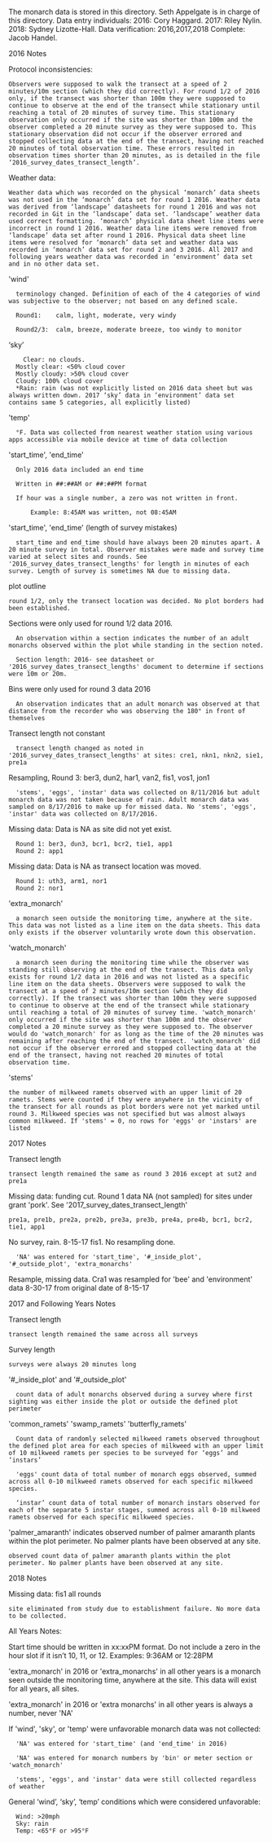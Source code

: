 The monarch data is stored in this directory. 
Seth Appelgate is in charge of this directory.
Data entry individuals: 2016: Cory Haggard. 2017: Riley Nylin. 2018: Sydney Lizotte-Hall.
Data verification: 2016,2017,2018 Complete: Jacob Handel.

2016 Notes

  Protocol inconsistencies: 
  
    Observers were supposed to walk the transect at a speed of 2 minutes/10m section (which they did correctly). For round 1/2 of 2016 only, if the transect was shorter than 100m they were supposed to continue to observe at the end of the transect while stationary until reaching a total of 20 minutes of survey time. This stationary observation only occurred if the site was shorter than 100m and the observer completed a 20 minute survey as they were supposed to. This stationary observation did not occur if the observer errored and stopped collecting data at the end of the transect, having not reached 20 minutes of total observation time. These errors resulted in observation times shorter than 20 minutes, as is detailed in the file ‘2016_survey_dates_transect_length’.

  Weather data: 
  
    Weather data which was recorded on the physical ‘monarch’ data sheets was not used in the ‘monarch’ data set for round 1 2016. Weather data was derived from ‘landscape’ datasheets for round 1 2016 and was not recorded in Git in the ‘landscape’ data set. ‘landscape’ weather data used correct formatting. ‘monarch’ physical data sheet line items were incorrect in round 1 2016. Weather data line items were removed from ‘landscape’ data set after round 1 2016. Physical data sheet line items were resolved for ‘monarch’ data set and weather data was recorded in ‘monarch’ data set for round 2 and 3 2016. All 2017 and following years weather data was recorded in ‘environment’ data set and in no other data set. 

  
  'wind'
  
      terminology changed. Definition of each of the 4 categories of wind was subjective to the observer; not based on any defined scale.
  
      Round1:    calm, light, moderate, very windy
    
      Round2/3:  calm, breeze, moderate breeze, too windy to monitor
    
  ‘sky’
  
    	Clear: no clouds. 
      Mostly clear: <50% cloud cover
      Mostly cloudy: >50% cloud cover
      Cloudy: 100% cloud cover
      *Rain: rain (was not explicitly listed on 2016 data sheet but was always written down. 2017 ‘sky’ data in ‘environment’ data set contains same 5 categories, all explicitly listed)

    
  'temp'
      
      °F. Data was collected from nearest weather station using various apps accessible via mobile device at time of data collection 
  
  'start_time', 'end_time'
  
      Only 2016 data included an end time
      
      Written in ##:##AM or ##:##PM format
    
      If hour was a single number, a zero was not written in front.
      
          Example: 8:45AM was written, not 08:45AM
  
  'start_time', 'end_time' (length of survey mistakes)
      
      start_time and end_time should have always been 20 minutes apart. A 20 minute survey in total. Observer mistakes were made and survey time varied at select sites and rounds. See '2016_survey_dates_transect_lengths' for length in minutes of each survey. Length of survey is sometimes NA due to missing data.

  plot outline 
    
    round 1/2, only the transect location was decided. No plot borders had been established.      
  
  Sections were only used for round 1/2 data 2016.
    
      An observation within a section indicates the number of an adult monarchs observed within the plot while standing in the section noted. 
      
      Section length: 2016- see datasheet or '2016_survey_dates_transect_lengths' document to determine if sections were 10m or 20m.

  Bins were only used for round 3 data 2016
      
      An observation indicates that an adult monarch was observed at that distance from the recorder who was observing the 180° in front of themselves
  
  Transect length not constant
      
      transect length changed as noted in '2016_survey_dates_transect_lengths' at sites: cre1, nkn1, nkn2, sie1, pre1a 
 
  Resampling, Round 3: ber3, dun2, har1, van2, fis1, vos1, jon1
  
      'stems', 'eggs', 'instar' data was collected on 8/11/2016 but adult monarch data was not taken because of rain. Adult monarch data was sampled on 8/17/2016 to make up for missed data. No 'stems', 'eggs', 'instar' data was collected on 8/17/2016.
  
   Missing data: Data is NA as site did not yet exist.  
   
      Round 1: ber3, dun3, bcr1, bcr2, tie1, app1
      Round 2: app1
   Missing data: Data is NA as transect location was moved.
      
      Round 1: uth3, arm1, nor1
      Round 2: nor1
   
  'extra_monarch' 
      
      a monarch seen outside the monitoring time, anywhere at the site. This data was not listed as a line item on the data sheets. This data only exists if the observer voluntarily wrote down this observation.
  
  'watch_monarch' 
      
      a monarch seen during the monitoring time while the observer was standing still observing at the end of the transect. This data only exists for round 1/2 data in 2016 and was not listed as a specific line item on the data sheets. Observers were supposed to walk the transect at a speed of 2 minutes/10m section (which they did correctly). If the transect was shorter than 100m they were supposed to continue to observe at the end of the transect while stationary until reaching a total of 20 minutes of survey time. 'watch_monarch' only occurred if the site was shorter than 100m and the observer completed a 20 minute survey as they were supposed to. The observer would do 'watch_monarch' for as long as the time of the 20 minutes was remaining after reaching the end of the transect. 'watch_monarch' did not occur if the observer errored and stopped collecting data at the end of the transect, having not reached 20 minutes of total observation time. 
  
  'stems' 
  
    the number of milkweed ramets observed with an upper limit of 20 ramets. Stems were counted if they were anywhere in the vicinity of the transect for all rounds as plot borders were not yet marked until round 3. Milkweed species was not specified but was almost always common milkweed. If 'stems' = 0, no rows for 'eggs' or 'instars' are listed

2017 Notes

  Transect length
    
    transect length remained the same as round 3 2016 except at sut2 and pre1a
  
  Missing data: funding cut. Round 1 data NA (not sampled) for sites under grant 'pork'. See '2017_survey_dates_transect_length'
   
    pre1a, pre1b, pre2a, pre2b, pre3a, pre3b, pre4a, pre4b, bcr1, bcr2, tie1, app1
  
  No survey, rain. 8-15-17 fis1. No resampling done.
      
      'NA' was entered for 'start_time', '#_inside_plot', '#_outside_plot', 'extra_monarchs'

  Resample, missing data. Cra1 was resampled for 'bee' and 'environment' data 8-30-17 from original date of 8-15-17      
  
  
2017 and Following Years Notes
  
  Transect length
  
    transect length remained the same across all surveys

  Survey length
  
    surveys were always 20 minutes long
    
  '#_inside_plot' and '#_outside_plot' 
      
      count data of adult monarchs observed during a survey where first sighting was either inside the plot or outside the defined plot perimeter
  
  'common_ramets' 'swamp_ramets' 'butterfly_ramets' 
  
      Count data of randomly selected milkweed ramets observed throughout the defined plot area for each species of milkweed with an upper limit of 10 milkweed ramets per species to be surveyed for ‘eggs’ and ‘instars’

      'eggs' count data of total number of monarch eggs observed, summed across all 0-10 milkweed ramets observed for each specific milkweed species.

      ‘instar’ count data of total number of monarch instars observed for each of the separate 5 instar stages, summed across all 0-10 milkweed ramets observed for each specific milkweed species.
  
  'palmer_amaranth' indicates observed number of palmer amaranth plants within the plot perimeter. No palmer plants have been observed at any site.
    
    observed count data of palmer amaranth plants within the plot perimeter. No palmer plants have been observed at any site.

2018 Notes  

  Missing data: fis1 all rounds
  
    site eliminated from study due to establishment failure. No more data to be collected.
  
All Years Notes:

  Start time should be written in xx:xxPM format. Do not include a zero in the hour slot if it isn’t 10, 11, or 12. Examples: 9:36AM or 12:28PM
  
  'extra_monarch' in 2016 or 'extra_monarchs' in all other years is a monarch seen outside the monitoring time, anywhere at the site. This data will exist for all years, all sites.
  
  'extra_monarch' in 2016 or 'extra monarchs' in all other years is always a number, never 'NA'
  
  If 'wind', 'sky', or 'temp' were unfavorable monarch data was not collected:
  
      'NA' was entered for 'start_time' (and 'end_time' in 2016)
      
      'NA' was entered for monarch numbers by 'bin' or meter section or 'watch_monarch'
      
      'stems', 'eggs', and 'instar' data were still collected regardless of weather
  
  General ‘wind’, ‘sky’, ‘temp’ conditions which were considered unfavorable:
  
      Wind: >20mph
      Sky: rain
      Temp: <65°F or >95°F

  
  
  